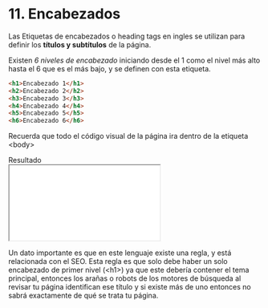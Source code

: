 # 11. Encabezados

Las Etiquetas de encabezados o <span class="emphasis">heading tags</span> en ingles se utilizan para definir los **títulos y subtítulos** de la página.

Existen *6 niveles de encabezado* iniciando desde el <span class="emphasis">1</span> como el nivel más alto hasta el <span class="emphasis">6</span> que es el más bajo, y se definen con esta etiqueta.

```html
<h1>Encabezado 1</h1>
<h2>Encabezado 2</h2>
<h3>Encabezado 3</h3>
<h4>Encabezado 4</h4>
<h5>Encabezado 5</h5>
<h6>Encabezado 6</h6>
```

Recuerda que todo el código visual de la página ira dentro de la etiqueta <span class="code">&lt;body></span>

<div class="iframe">
<div class="iframe-title">Resultado</div>
<iframe src="./iframes/encabezados.html"></iframe>
</div>

Un dato importante es que en este lenguaje existe una regla, y está relacionada con el SEO. Esta regla es que solo debe haber un solo encabezado de primer nivel (<span class="code">&lt;h1></span>) ya que este debería contener el tema principal, entonces los arañas o robots de los motores de búsqueda al revisar tu página identifican ese título y si existe más de uno entonces no sabrá exactamente de qué se trata tu página.
